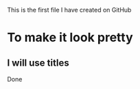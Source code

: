 This is the first file I have created on GitHub
# To make it look pretty
## I will use titles

Done
